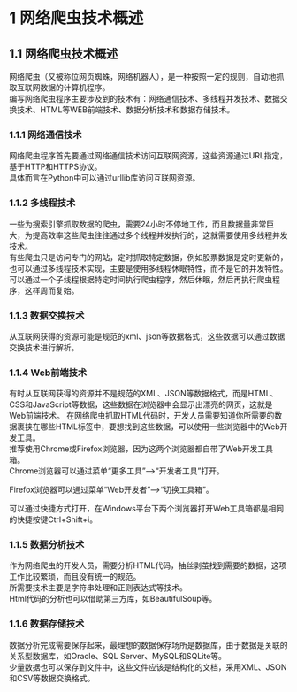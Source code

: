 # 1 网络爬虫技术概述

## 1.1 网络爬虫技术概述

网络爬虫（又被称位网页蜘蛛，网络机器人），是一种按照一定的规则，自动地抓取互联网数据的计算机程序。    
编写网络爬虫程序主要涉及到的技术有：网络通信技术、多线程并发技术、数据交换技术、HTML等WEB前端技术、数据分析技术和数据存储技术。

### 1.1.1 网络通信技术

网络爬虫程序首先要通过网络通信技术访问互联网资源，这些资源通过URL指定，基于HTTP和HTTPS协议。  
具体而言在Python中可以通过urllib库访问互联网资源。  

### 1.1.2 多线程技术

一些为搜索引擎抓取数据的爬虫，需要24小时不停地工作，而且数据量非常巨大，为提高效率这些爬虫往往通过多个线程并发执行的，这就需要使用多线程并发技术。  
有些爬虫只是访问专门的网站，定时抓取特定数据，例如股票数据是定时更新的，也可以通过多线程技术实现，主要是使用多线程休眠特性，而不是它的并发特性。  
可以通过一个子线程根据特定时间执行爬虫程序，然后休眠，然后再执行爬虫程序，这样周而复始。

### 1.1.3 数据交换技术

从互联网获得的资源可能是规范的xml、json等数据格式，这些数据可以通过数据交换技术进行解析。

### 1.1.4 Web前端技术  

有时从互联网获得的资源并不是规范的XML、JSON等数据格式，而是HTML、CSS和JavaScript等数据，这些数据在浏览器中会显示出漂亮的网页，这就是Web前端技术。
在网络爬虫抓取HTML代码时，开发人员需要知道你所需要的数据裹挟在哪些HTML标签中，要想找到这些数据，可以使用一些浏览器中的Web开发工具。  
推荐使用Chrome或Firefox浏览器，因为这两个浏览器都自带了Web开发工具箱。  
Chrome浏览器可以通过菜单“更多工具”——>“开发者工具”打开。



Firefox浏览器可以通过菜单“Web开发者”——>“切换工具箱”。


  
可以通过快捷方式打开，在Windows平台下两个浏览器打开Web工具箱都是相同的快捷按键Ctrl+Shift+i。

### 1.1.5 数据分析技术  

作为网络爬虫的开发人员，需要分析HTML代码，抽丝剥茧找到需要的数据，这项工作比较繁琐，而且没有统一的规范。  
所需要技术主要是字符串处理和正则表达式等技术。  
Html代码的分析也可以借助第三方库，如BeautifulSoup等。  

### 1.1.6 数据存储技术  

数据分析完成需要保存起来，最理想的数据保存场所是数据库，由于数据是关联的关系型数据库，如Oracle、SQL Server、MySQL和SQLite等。    
少量数据也可以保存到文件中，这些文件应该是结构化的文档，采用XML、JSON和CSV等数据交换格式。  
